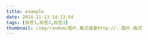 ```yaml
---
title: example
date: 2014-11-13 14:23:54
tags: [标签1,标签2,标签3]
thumbnail: /img/random/图片.格式或者http://..图片.格式
---
```

